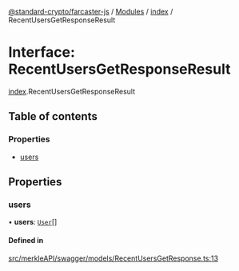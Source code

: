 [@standard-crypto/farcaster-js](../README.md) / [Modules](../modules.md) / [index](../modules/index.md) / RecentUsersGetResponseResult

# Interface: RecentUsersGetResponseResult

[index](../modules/index.md).RecentUsersGetResponseResult

## Table of contents

### Properties

- [users](index.RecentUsersGetResponseResult.md#users)

## Properties

### users

• **users**: [`User`](index.User.md)[]

#### Defined in

[src/merkleAPI/swagger/models/RecentUsersGetResponse.ts:13](https://github.com/standard-crypto/farcaster-js/blob/main/src/merkleAPI/swagger/models/RecentUsersGetResponse.ts#L13)
